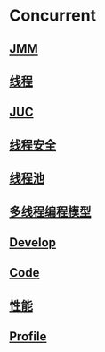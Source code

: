 # Concurrent  

## [JMM](JMM.md)

## [线程](Thread.md)  

## [JUC](JUC.md)

## [线程安全](Safe.md)

## [线程池](Threadpool.md)

## [多线程编程模型](Model.md)

## [Develop](Develop.md)

## [Code](Code.md)

## [性能](Performance.md)  

## [Profile](Profile.md)  



